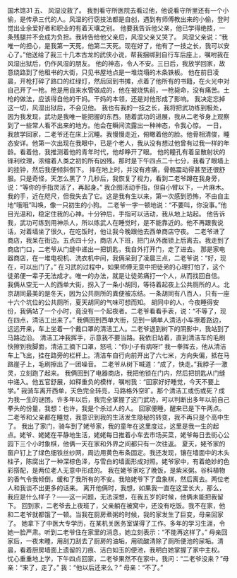 国术馆31
  五、    风湿没救了。  我到看守所医院去看过他，他说看守所里还有一个小偷，是传承三代的人。风湿的行窃技法都是自创，遇到有师傅教出来的小偷，登时觉出业余爱好者和职业的有着天壤之别。   他要我告诉他父亲，他已学得绝技，一条残腿并不会成为负担。我转告给他父亲后，风湿父亲又哭了。   风湿父亲说：“我唯一的担心，是我第一天死，他第二天死。现在好了，他有了一技之长，我可以安心了。”他送给了我三十几本古龙的武侠小说，帮我捆绑到自行车后座上，嘱咐我在风湿出狱后，仍作风湿的朋友。   他的神态，令人不安。三日后，我放学回家，故意绕路到了他租书的大街，只见书屋地点是一堆烧塌的木条铁板。  他在前日凌晨，开枪打碎了路口的红绿灯，然后回到书摊，点着了他所有的书籍，在火光中对自己开了一枪。枪是用自来水管做成的，他在被烧焦前，一枪毙命，没有痛苦。土枪的做法，应该得自他的干妈。干妈的本领，还是对他形成了影响。  我决定忘掉这一切，风湿出狱后，不会见他。  我也有我的一技之长，我将把武功练到极处，因为我发现，武功是我唯一能把握的东西。随着武功的进展，我从二老爷身上观察到了一些常人看不出来的地方。他会在瞬间流露出一种神态，令我心惊。  一日，我放学回家，二老爷还在床上沉睡。我慢慢走近，俯瞰着他的脸。他骨相清俊，睡态安详。他第一次出现在我眼中，已是个老人，我从没有想过他曾有过我一样的年龄。看着他，我推测着他的青年时代，他却睁开了眼。  他的瞳孔有着呈散射状的锋利纹理，浓缩着人类之初的所有凶残。那时是下午四点二十七分，我看了眼墙上的挂钟，然后我便倾斜倒下。  摔在地上时，并没有疼痛，骨骼震动得甚至还很舒服。只是奇怪，天怎么黑了？几秒后，我恢复了视力，看到二老爷蹲在我身旁，说：“等你的手指灵活了，再起身。”  我企图活动手指，但自小臂以下，一片麻木。我的手，近在咫尺，但我失去了它。这是我有生以来，第一次感到恐怖，不由自主地“哦哦”叫唤，像一只初生的小狗。  二老爷一字一顿地说：“不要叫，你没事。”他目光温和，稳定住我的心神。十分钟后，手指可以活动，我从地上站起。  他告诉我，武功可练到用神杀人，所以练武人在睡觉时，是不能靠近的。他不再跟我说话，对着墙坐了很久，在吃饭时，他让我今晚跟他去西单商店守夜。  二老爷进了商店，我呆在街边。五点四十分，商店人下班，把门从外面锁上后离去。我走到了商店门口，二老爷从门缝中递出一把钥匙，我自外打开门，走了进去。  那是家电器商店，在一堆电视机、洗衣机中间，我俩呆到了凌晨三点，二老爷说：“好，现在，可以出门了。”  在习武的过程中，如果师傅无意中把徒弟的心理打怕了，这个徒弟便一辈子无法成才。唯一的办法，就是让徒弟痛打一个人，从而找回自信。  我俩从空无一人的西单大街，拐入了一条小胡同，等待着起夜上公共厕所的人。北京胡同最美的是冬天，因为公共厕所的粪便被冻结。一条胡同有八百人，只有一座十六个坑位的公共厕所，夏天胡同的气味可想而知。  胡同中的人，今夜睡得安份，我俩站了一个小时，竟没有一个起夜者。二老爷看看手表，说：“不等了，现在四点，清洁工出来了。”  我俩回到西单大街，见到一辆单人清洁小车擦着路边，远远开来，车上坐着一个戴口罩的清洁工人。二老爷退到树下的阴影中，我站到了马路边沿。  清洁工冲我挥手，示意我不要当路。我依旧站着，直到清洁车的毛刷快擦到我脚面，清洁工摘下口罩，怒吼：“你小子有病呀!”  我一拳挥去，他从清洁车上飞出，挂在路旁的栏杆上。清洁车自行向前开出了六七米，方向失偏，抵在马路崖子上，毛刷擦出了一团噪音。  二老爷从树下喊道：“成了，快走。”我脖子一激灵，立刻跑了起来。  我俩回到了电器商店，我把他锁在门内，然后把钥匙从门缝中递入。他五官舒展，如释重负的模样，嘱咐我：“回家好好睡觉，今天不要上学。”  我骑车离开西单，天色完全转亮，马路格外空旷。那个清洁工或伤或死？成为我一生的谜团。许多年以后，我完全掌握了这门武功，可以判断出多年以前自己拳头的份量，我想：也许，我是个杀过人的人。  回家便睡，醒来已是下午两点。二老爷和父亲都在睡觉，我意识到我的生活发生隐秘的转变，我不再只是个高中生了。  我出了家门，骑车到了姥爷家，我的童年在这里度过，这里是我一生的起点。姥爷、姥姥在平静地生活，姥姥每日推着小车去市场买菜，姥爷每日去街心公园下三个小时象棋，他俩一天在家和外界之间都只有一次往返。  夏天，姥爷家的窗户钉上了绿色细铁丝纱网，周边用黄色布条固定。我还发现，镶在墙面中的木头柱子，陈腐出了一种深棕色泽，与雪白的墙面形成对照。姥爷家中，有着绝妙的色彩搭配，是两位老人无意中形成的。  我在姥爷家吃了晚饭，是紫米粥。谷科植物的香气令我倾倒，缓和了我所有的不安。我陪姥爷下了盘象棋，然后离去。两位老人和我谈不出更多的话来。  离开他俩时，我想，如果我一直在这里长大，那么，我应是什么样子？——这一问题，无法深想，在我五岁的时候，他俩未能把我留下。  回到家，二老爷去上夜班了，父亲躺在被窝中，还没有吃饭。我不在家，他和二老爷就都饿了一顿。当我在厨房煮粥的时候，我的家发生了巨变，母亲回家了。  她拿下了中医大专学历，在某机关医务室谋得了工作。多年的学习生涯，令她一脸严肃。听到二老爷住在家里的消息，她立刻表示：“不能再这样了。”      母亲回家后，一夜未睡，用刮刀刮去了厨房的油垢，用硫酸清除了厕所便池的尿垢。清晨，看着厨房墙面上遗留的刀痕、洁白如玉的便池，我明白她掌握了家中主权。  忧心重重地上学，下午四点回家，二老爷果然不在家中。我问：“二老爷没来？”母亲：“来了，走了。”  我：“他以后还来么？”  母亲：“不了。”   
